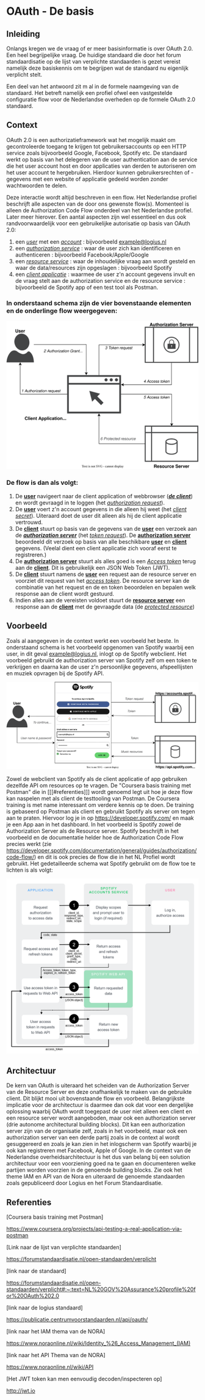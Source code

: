 # OAuth - De basis

## Inleiding

Onlangs kregen we de vraag of er meer basisinformatie is over OAuth 2.0. Een heel begrijpelijke vraag. De huidige standaard die door het forum standaardisatie op de lijst van verplichte standaarden is gezet vereist namelijk deze basiskennis om te begrijpen wat de standaard nu eigenlijk verplicht stelt.

Een deel van het antwoord zit m al in de formele naamgeving van de standaard. Het betreft namelijk een profiel ofwel een vastgestelde configuratie flow voor de Nederlandse overheden op de formele OAuth 2.0 standaard.



## Context

OAuth 2.0 is een authorizatieframework wat het mogelijk maakt om gecontroleerde toegang te krijgen tot gebruikersaccounts op een HTTP service zoals bijvoorbeeld Google, Facebook, Spotify etc. De standaard werkt op basis van het delegeren van de user authentication aan de service die het user account host en door applicaties van derden te autoriseren om het user account te hergebruiken. Hierdoor kunnen gebruikersrechten of -gegevens met een website of applicatie gedeeld worden zonder wachtwoorden te delen.

Deze interactie wordt altijd beschreven in een flow. Het Nederlandse profiel beschrijft alle aspecten van de door ons gewenste flow(s). Momenteel is alleen de Authorization Code Flow onderdeel van het Nederlandse profiel. Later meer hierover. Een aantal aspecten zijn wel essentieel en dus ook randvoorwaardelijk voor een gebruikelijke autorisatie op basis van OAuth 2.0:

1. een <u>*user*</u> met een <u>*account*</u> : bijvoorbeeld example@logius.nl
2. een <u>*authorization service*</u> : waar de user zich kan identificeren en authenticeren : bijvoorbeeld Facebook/Apple/Google
3. een <u>*resource service*</u> : waar de inhoudelijke vraag aan wordt gesteld en waar de data/resources zijn opgeslagen : bijvoorbeeld Spotify
4. een <u>*client applicatie*</u> : waarmee de user z'n account gegevens invult en de vraag stelt aan de authorization service en de resource service : bijvoorbeeld de Spotify app of een test tool als Postman.

### In onderstaand schema zijn de vier bovenstaande elementen en de onderlinge flow weergegeven:

![OAuth-Abstract_Authorization_Code_Flow](./media/OAuth-Abstract_Authorization_Code_Flow.svg)

###  De flow is dan als volgt:

1. De **<u>user</u>** navigeert naar de client application of webbrowser (***<u>de client</u>***) en wordt gevraagd in te loggen (het *<u>authorization request</u>*). 
2. De <u>**user**</u> voert z'n account gegevens in die alleen hij weet (het *<u>client secret</u>*). Uiteraard doet de user dit alleen als hij de client applicatie vertrouwd.
3. De <u>**client**</u> stuurt op basis van de gegevens van de <u>**user**</u> een verzoek aan de <u>***authorization server***</u> (het <u>*token request*</u>). De **<u>authorization server</u>** beoordeeld dit verzoek op basis van alle beschikbare **<u>user</u>** en **<u>client</u>** gegevens. (Veelal dient een client applicatie zich vooraf eerst te registreren.)
4. De <u>**authorization server**</u> stuurt als alles goed is een *<u>Access token</u>* terug aan de **<u>client</u>**. Dit is gebruikelijk een JSON Web Token (JWT).
5. De **<u>client</u>** stuurt namens de **<u>user</u>** een request aan de resource server en voorziet dit request van het <u>*access token*</u>. De resource server kan de combinatie van het request en de en token beoordelen en bepalen welk response aan de client wordt gestuurd.
6. Indien alles aan de vereisten voldoet stuurt de **<u>resource server</u>** een response aan de **<u>client</u>** met de gevraagde data (de <u>*protected resource*</u>)

## Voorbeeld

Zoals al aangegeven in de context werkt een voorbeeld het beste. In onderstaand schema is het voorbeeld opgenomen van Spotify waarbij een user, in dit geval example@logius.nl, inlogt op de Spotify webclient. Het voorbeeld gebruikt de authorization server van Spotify zelf om een token te verkrijgen en daarna kan de user z'n persoonlijke gegevens, afspeellijsten en muziek opvragen bij de Spotify API.

![Spotify_login](./media/OAuth-Authorization_Code_Flow_Example.svg)

Zowel de webclient van Spotify als de client applicatie of app gebruiken dezelfde API om resources op te vragen. De "Coursera basis training met Postman" die in [[[#referenties]]] wordt genoemd legt uit hoe je deze flow kan naspelen met als client de testtooling van Postman. De Coursera training is met name interessant om verdere kennis op te doen. De training is gebaseerd op Postman als client en gebruikt Spotify als server om tegen aan te praten. Hiervoor log je in op https://developer.spotify.com/ en maak je een App aan in het dashboard. In het voorbeeld is Spotify zowel de Authorization Server als de Resource server. Spotify beschrijft in het voorbeeld en de documentatie helder hoe de Authorization Code Flow precies werkt (zie https://developer.spotify.com/documentation/general/guides/authorization/code-flow/) en dit is ook precies de flow die in het NL Profiel wordt gebruikt. Het gedetailleerde schema wat Spotify gebruikt om de flow toe te lichten is als volgt:

![Spotify_Authorization_code_flow](./media/spotify.png)

## Architectuur

De kern van OAuth is uiteraard het scheiden van de Authorization Server van de Resource Server en deze onafhankelijk te maken van de gebruikte client. Dit blijkt mooi uit bovenstaande flow en voorbeeld. Belangrijkste implicatie voor de architectuur is daarmee dan ook dat voor een dergelijke oplossing waarbij OAuth wordt toegepast de user niet alleen een client en een resource server wordt aangeboden, maar ook een authorization server (drie autonome architectural building blocks). Dit kan een authorization server zijn van de organisatie zelf, zoals in het voorbeeld, maar ook een authorization server van een derde partij zoals in de context al wordt gesuggereerd en zoals je kan zien in het inlogscherm van Spotify waarbij je ook kan registreren met Facebook, Apple of Google. In de context van de Nederlandse overheidsarchitectuur is het dus van belang bij een solution architectuur voor een voorziening goed na te gaan en documenteren welke partijen worden voorzien in de genoemde building blocks. Zie ook het theme IAM en API van de Nora en uiteraard de genoemde standaarden zoals gepubliceerd door Logius en het Forum Standaardisatie.





## Referenties

[Coursera basis training met Postman]

https://www.coursera.org/projects/api-testing-a-real-application-via-postman

[Link naar de lijst van verplichte standaarden]

https://forumstandaardisatie.nl/open-standaarden/verplicht

[link naar de standaard]

https://forumstandaardisatie.nl/open-standaarden/verplicht#:~:text=NL%20GOV%20Assurance%20profile%20for%20OAuth%202.0

[link naar de logius standaard]

https://publicatie.centrumvoorstandaarden.nl/api/oauth/

[link naar het IAM thema van de NORA]

https://www.noraonline.nl/wiki/Identity_%26_Access_Management_(IAM)

[link naar het API Thema van de NORA]

https://www.noraonline.nl/wiki/API

[Het JWT token kan  men eenvoudig decoden/inspecteren op]

http://jwt.io

